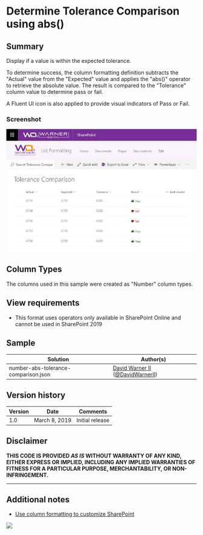 # Determine Tolerance Comparison using abs()

## Summary

Display if a value is within the expected tolerance.

To determine success, the column formatting definition subtracts the "Actual" value from the "Expected" value and applies the "abs()" operator to retrieve the absolute value. The result is compared to the "Tolerance" column value to determine pass or fail.

A Fluent UI icon is also applied to provide visual indicators of Pass or Fail.


### Screenshot
![screenshot of the sample](./assets/screenshot.png)


## Column Types
The columns used in this sample were created as "Number" column types.

## View requirements
- This format uses operators only available in SharePoint Online and cannot be used in SharePoint 2019

## Sample

Solution|Author(s)
--------|---------
number-abs-tolerance-comparison.json | [David Warner II](https://github.com/PopWarner) ([@DavidWarnerII](https://twitter.com/davidwarnerii))

## Version history

Version|Date|Comments
-------|----|--------
1.0|March 8, 2019|Initial release

## Disclaimer
**THIS CODE IS PROVIDED *AS IS* WITHOUT WARRANTY OF ANY KIND, EITHER EXPRESS OR IMPLIED, INCLUDING ANY IMPLIED WARRANTIES OF FITNESS FOR A PARTICULAR PURPOSE, MERCHANTABILITY, OR NON-INFRINGEMENT.**

---

## Additional notes

- [Use column formatting to customize SharePoint](https://docs.microsoft.com/en-us/sharepoint/dev/declarative-customization/column-formatting)


<img src="https://pnptelemetry.azurewebsites.net/list-formatting/column-samples/number-abs-tolerance-comparison" />